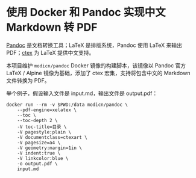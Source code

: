 # 使用 Docker 和 Pandoc 实现中文 Markdown 转 PDF

[Pandoc](https://pandoc.org/) 是文档转换工具；LaTeX 是排版系统，Pandoc 使用 LaTeX 来输出 PDF；[ctex](https://github.com/CTeX-org/ctex-kit) 为 LaTeX 提供中文支持。

本项目维护 `modicn/pandoc` Docker 镜像的构建脚本，该镜像以 Pandoc 官方 LaTeX / Alpine 镜像为基础，添加了 ctex 宏集，支持将包含中文的 Markdown 文件转换为 PDF。

举个例子，假设输入文件是 input.md，输出文件是 output.pdf：

    docker run --rm -v $PWD:/data modicn/pandoc \
        --pdf-engine=xelatex \
        --toc \
        --toc-depth 2 \
        -V toc-title=目录 \
        -V pagestyle:plain \
        -V documentclass=ctexart \
        -V pagesize=a4 \
        -V geometry:margin=1in \
        -V indent:true \
        -V linkcolor:blue \
        -o output.pdf \
        input.md
